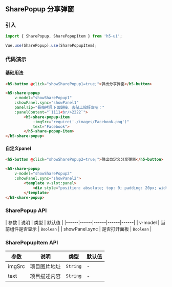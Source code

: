 ## SharePopup 分享弹窗

### 引入
``` javascript
import { SharePopup, SharePopupItem } from 'h5-ui';

Vue.use(SharePopup).use(SharePopupItem);
```

### 代码演示

#### 基础用法
```html
<h5-button @click="showSharePopup1=true;">弹出分享弹窗</h5-button>

<h5-share-popup 
    v-model="showSharePopup1" 
    :showPanel.sync="showPanel1"
    panelTip="長按拷貝下面鏈接，去貼上給好友吧："
    :panelContent="`1111<br/>2222`">
        <h5-share-popup-item 
            :imgSrc="require('./images/Facebook.png')" 
            text="Facebook">
        </h5-share-popup-item>
</h5-share-popup>
```

#### 自定义panel
```html
<h5-button @click="showSharePopup2=true;">弹出自定义分享弹窗</h5-button>

<h5-share-popup
    v-model="showSharePopup2" 
    :showPanel.sync="showPanel2">
        <template v-slot:panel>
            <div style="position: absolute; top: 0; padding: 20px; width: 100%; height: 128px; background: #fff; box-sizing: border-box;">自定义内容</div>
        </template>
</h5-share-popup>
```

### SharePopup API
| 参数 | 说明 | 类型 | 默认值 |
|------|------|------|------|------|
| v-model | 当前组件是否显示 | `Boolean` |
| showPanel.sync | 是否打开面板 | `Boolean` |

### SharePopupItem  API
| 参数 | 说明 | 类型 | 默认值 |
|------|------|------|------|
| imgSrc | 项目图片地址 | `String` | - |
| text | 项目描述内容 | `String` | - |
